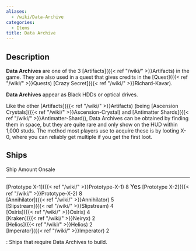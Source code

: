 ```yaml
---
aliases:
  - /wiki/Data-Archive
categories:
  - Items
title: Data Archive
---
```


## Description

**Data Archives** are one of the 3 [Artifacts]({{< ref "/wiki/" >}}Artifacts) in the game. They are also used in a quest that gives credits in the [Quest]({{< ref "/wiki/" >}}Quests) [Crazy Secret]({{< ref "/wiki/" >}}Richard-Kavar).

**Data Archives** appear as Black HDDs or optical drives.

Like the other [Artifacts]({{< ref "/wiki/" >}}Artifacts) (being [Ascension Crystals]({{< ref "/wiki/" >}}Ascension-Crystal) and [Antimatter Shards]({{< ref "/wiki/" >}}Antimatter-Shard)), Data Archives can be obtained by finding them in space, but they are quite rare and only show on the HUD within 1,000 studs. The method most players use to acquire these is by looting X-0, where you can reliably get multiple if you get the first loot.

## Ships

Ship Amount Onsale

---

[Prototype X-1]({{< ref "/wiki/" >}}Prototype-X-1) 8 <big>Yes</big> [Prototype X-2]({{< ref "/wiki/" >}}Prototype-X-2) 8  
 [Annihilator]({{< ref "/wiki/" >}}Annihilator) 5  
 [Slipstream]({{< ref "/wiki/" >}}Slipstream) 4  
 [Osiris]({{< ref "/wiki/" >}}Osiris) 4  
 [Kraken]({{< ref "/wiki/" >}}Neiryx) 2  
 [Helios]({{< ref "/wiki/" >}}Helios) 2  
 [Imperator]({{< ref "/wiki/" >}}Imperator) 2

: Ships that require Data Archives to build.
